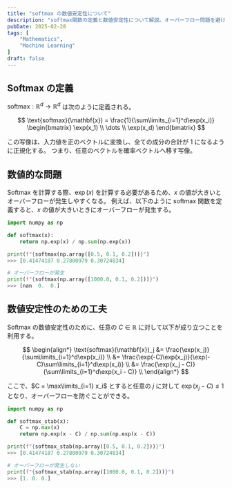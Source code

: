 ```yaml
---
title: "softmax の数値安定性について"
description: "softmax関数の定義と数値安定性について解説。オーバーフロー問題を避けるための工夫として、最大値を引く手法を紹介。"
pubDate: 2025-02-28
tags: [
    "Mathematics",
    "Machine Learning"
]
draft: false
---
```



## Softmax の定義

$\text{softmax}:\mathbb R^d\to\mathbb R^d$ は次のように定義される。

$$
\text{softmax}(\mathbf{x})
= \frac{1}{\sum\limits_{i=1}^d\exp(x_i)}
\begin{bmatrix}
\exp(x_1) \\
\dots \\
\exp(x_d)
\end{bmatrix}
$$

この写像は、入力値を正のベクトルに変換し、全ての成分の合計が 1 になるように正規化する。
つまり、任意のベクトルを確率ベクトルへ移す写像。

## 数値的な問題

Softmax を計算する際、$\exp(x)$ を計算する必要があるため、$x$ の値が大きいとオーバーフローが発生しやすくなる。
例えば、以下のように softmax 関数を定義すると、$x$ の値が大きいときにオーバーフローが発生する。

```python
import numpy as np

def softmax(x):
    return np.exp(x) / np.sum(np.exp(x))

print(f"{softmax(np.array([0.5, 0.1, 0.2]))}")
>>> [0.41474187 0.27800979 0.30724834]

# オーバーフローが発生
print(f"{softmax(np.array([1000.0, 0.1, 0.2]))}")
>>> [nan  0.  0.]
```

## 数値安定性のための工夫

Softmax の数値安定性のために、任意の $C\in\mathbb R$ に対して以下が成り立つことを利用する。

$$
\begin{align*}
\text{softmax}(\mathbf{x})_j
&= \frac{\exp(x_j)}{\sum\limits_{i=1}^d\exp(x_i)} \\
&= \frac{\exp(-C)\exp(x_j)}{\exp(-C)\sum\limits_{i=1}^d\exp(x_i)} \\
&= \frac{\exp(x_j - C)}{\sum\limits_{i=1}^d\exp(x_i - C)} \\
\end{align*}
$$

ここで、$C = \max\limits_{i=1} x_i$ とすると任意の $j$ に対して $\exp(x_j - C)\le 1$ となり、オーバーフローを防ぐことができる。

```python
import numpy as np

def softmax_stab(x):
    C = np.max(x)
    return np.exp(x - C) / np.sum(np.exp(x - C))

print(f"{softmax_stab(np.array([0.5, 0.1, 0.2]))}")
>>> [0.41474187 0.27800979 0.30724834]

# オーバーフローが発生しない
print(f"{softmax_stab(np.array([1000.0, 0.1, 0.2]))}")
>>> [1. 0. 0.]
```

